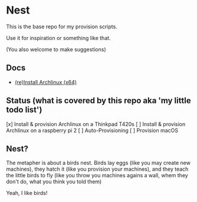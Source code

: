 # Nest

This is the base repo for my provision scripts.

Use it for inspiration or something like that.

(You also welcome to make suggestions)

## Docs
- [(re)Install Archlinux (x64)](docs/install_archlinux.md)

## Status (what is covered by this repo aka 'my little todo list')

[x] Install & provision Archlinux on a Thinkpad T420s
[ ] Install & provision Archlinux on a raspberry pi 2
[ ] Auto-Provisioning
[ ] Provision macOS

## Nest?

The metapher is about a birds nest. Birds lay eggs (like you may create new machines), they hatch it (like you provision your machines), and they teach the little birds to fly (like you throw you machines agains a wall, whem they don't do, what you think you told them)

Yeah, I like birds!
